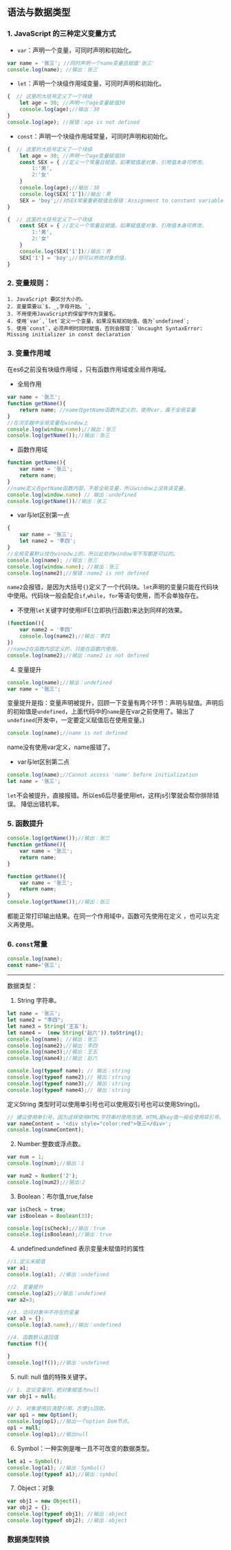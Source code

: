 ## 语法与数据类型

### 1. JavaScript 的三种定义变量方式
* `var`：声明一个变量，可同时声明和初始化。
```js
var name = '张三'; //同时声明一个name变量且赋值'张三'
console.log(name); //输出：张三
```
* `let`：声明一个块级作用域变量，可同时声明和初始化。
```js
{  // 这里的大括号定义了一个块级
    let age = 30; //声明一个age变量赋值30
    console.log(age);//输出：30
}
console.log(age); //报错：age is not defined
```
 * `const`：声明一个块级作用域常量，可同时声明和初始化。
```js
{  // 这里的大括号定义了一个块级
    let age = 30; //声明一个age变量赋值30
    const SEX = { //定义一个常量且赋值，如果赋值是对象，引用值本身可修改。
        1:'男',
        2:'女'
    }
    console.log(age);//输出：30
    console.log(SEX['1'])//输出：男
    SEX = 'boy';//对SEX常量重新赋值会报错：Assignment to constant variable
}
```
```js
{  // 这里的大括号定义了一个块级
    const SEX = { //定义一个常量且赋值，如果赋值是对象，引用值本身可修改。
        1:'男',
        2:'女'
    }
    console.log(SEX['1'])//输出：男
    SEX['1'] = 'boy';//但可以修改对象的值。
}
```
### 2. 变量规则：
    1. JavaScript 要区分大小的。
    2. 变量需要以`$，_,字母开始。`,
    3. 不用使用JavaScript的保留字作为变量名。
    4. 使用`var`,`let`定义一个变量，如果没有赋初始值，值为`undefined`;
    5. 使用`const`，必须声明时同时赋值，否则会报错：`Uncaught SyntaxError: Missing initializer in const declaration`
### 3. 变量作用域
在es6之前没有块级作用域 ，只有函数作用域或全局作用域。
* 全局作用
```js
var name = '张三';
function getName(){
    return name; //name在getName函数外定义的，使用var，属于全局变量
}
//在浏览器中全局变量在window上
console.log(window.name);//输出：张三 
console.log(getName());//输出：张三
```
* 函数作用域
```js
function getName(){
    var name = '张三';
    return name;
}
//name定义在getName函数内部，不是全局变量，所以window上没有该变量。
console.log(window.name) // 输出：undefined
console.log(getName())//输出：张三
```

* var与let区别第一点
```js
{
    var name = '张三';
    let name2 = '李四';
}
//全局变量默认挂在winodw上的，所以此处的window写不写都是可以的。
console.log(name); //输出：张三
console.log(window.name); //输出：张三
console.log(name2);//报错：name2 is not defined
```
`name2`会报错，是因为大括号`{}`定义了一个代码块。`let`声明的变量只能在代码块中使用。代码块一般会配合`if`,`while`，`for`等语句使用，而不会单独存在。
* 不使用`let`关键字时使用IIFE(立即执行函数)来达到同样的效果。

```js
(function(){
    var name2 = '李四'
    console.log(name2);//输出：李四
})
//name2在函数内部定义的，只能在函数内使用。
console.log(name2);//输出：name2 is not defined
```
4. 变量提升

```js
console.log(name);//输出：undefined
var name = '张三';
```
变量提升是指：变量声明被提升，回顾一下变量有两个环节：声明与赋值。声明后的初始值是`undefined`，上面代码中的`name`是在var之前使用了。输出了`undefined`(开发中，一定要定义赋值后在使用变量。)


```js
console.log(name);//name is not defined
```
name没有使用var定义，name报错了。

* var与let区别第二点
```js
console.log(name);//Cannot access 'name' before initialization
let name = '张三';
```
`let`不会被提升，直接报错。所以es6后尽量使用let，这样js引擎就会帮你排除错误。 降低出错机率。

### 5. 函数提升

```js
console.log(getName());//输出：张三
function getName(){
    var name = '张三';
    return name;
}
```
```js
function getName(){
    var name = '张三';
    return name;
}
console.log(getName());//输出：张三
```
都能正常打印输出结果。在同一个作用域中，函数可先使用在定义 ，也可以先定义再使用。
### 6. `const`常量
```js
console.log(name);
const name='张三';
```

---
数据类型：
1. String 字符串。
```js
let name = '张三';
let name2 = "李四";
let name3 = String('王五');
let name4 =  (new String('赵六')).toString();
console.log(name); //输出：张三
console.log(name2);//输出：李四
console.log(name3);//输出：王五
console.log(name4);//输出：赵六

console.log(typeof name); // 输出：string
console.log(typeof name2);// 输出：string
console.log(typeof name3);// 输出：string
console.log(typeof name4);// 输出：string
```
定义String 类型时可以使用单引号也可以使用双引号也可以使用String()。
```js
// 建议使用单引号，因为这样使用HTML字符串时使用方便。HTML是key值一般会使用双引号。
var nameContent = '<div style="color:red">张三</div>';
console.log(nameContent);
```
2. Number:整数或浮点数。
```js
var num = 1;
console.log(num);//输出：1

var num2 = Number('2');
console.log(num2);//输出:2

```
3. Boolean：布尔值,true,false
```js
var isCheck = true;
var isBoolean = Boolean(33);

console.log(isCheck);//输出：true
console.log(isBoolean);//输出：true
```
4. undefined:undefined 表示变量未赋值时的属性
```js
//1.定义未赋值
var a1;
console.log(a1); //输出：undefined

//2. 变量提升
console.log(a2);//输出：undefined
var a2=3;

//3. 访问对象中不存在的变量
var a3 = {};
console.log(a3.name);//输出：undefined

//4. 函数默认返回值
function f(){

}
console.log(f());//输出：undefined
```
5. null: null 值的特殊关键字。
```js
// 1. 定论变量时，把对象赋值为null
var obj1 = null;

// 2. 对象使用后清楚引用，方便js回收。
var op1 = new Option();
console.log(op1);//输出一个option Dom节点。
op1 = null;
console.log(op1);//输出null
```
6. Symbol：一种实例是唯一且不可改变的数据类型。
```js
let a1 = Symbol();
console.log(a1); //输出：Symbol()
console.log(typeof a1);//输出：symbol
```
7. Object：对象
```js
var obj1 = new Object();
var obj2 = {};
console.log(typeof obj1); //输出：object
console.log(typeof obj2); //输出：object
```

### 数据类型转换